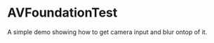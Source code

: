 AVFoundationTest
================

A simple demo showing how to get camera input and blur ontop of it. 
